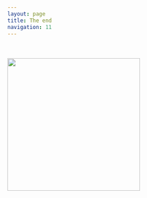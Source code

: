```yaml
---
layout: page
title: The end
navigation: 11
---
```


<br>
<br>
<be>
<a><img src="images/meme_done.jpeg" width="300"/>

